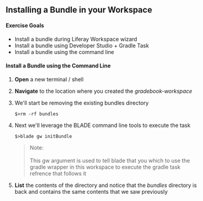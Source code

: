 ## Installing a Bundle in your Workspace

<div class="ahead">

#### Exercise Goals

- Install a bundle during Liferay Workspace wizard
- Install a bundle using Developer Studio + Gradle Task
- Install a bundle using the command line

</div>

#### Install a Bundle using the Command Line

1. **Open** a new terminal / shell

2. **Navigate** to the location where you created the *gradebook-workspace*

3. We'll start be removing the existing bundles directory

    `$>rm -rf bundles`
    
4. Next we'll leverage the BLADE command line tools to execute the task

    `$>blade gw initBundle`  
    
    > Note: <br/><br/>
    This gw argument is used to tell blade that you which to use the gradle wrapper in this workspace to 
    execute the gradle task refrence that follows it

5. **List** the contents of the directory and notice that the *bundles* directory is back and contains the
same contents that we saw previously

